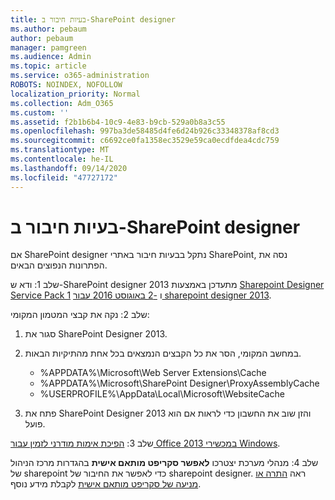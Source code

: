 ```yaml
---
title: בעיות חיבור ב-SharePoint designer
ms.author: pebaum
author: pebaum
manager: pamgreen
ms.audience: Admin
ms.topic: article
ms.service: o365-administration
ROBOTS: NOINDEX, NOFOLLOW
localization_priority: Normal
ms.collection: Adm_O365
ms.custom: ''
ms.assetid: f2b1b6b4-10c9-4e83-b9cb-529a0b8a3c55
ms.openlocfilehash: 997ba3de58485d4fe6d24b926c33348378af8cd3
ms.sourcegitcommit: c6692ce0fa1358ec3529e59ca0ecdfdea4cdc759
ms.translationtype: MT
ms.contentlocale: he-IL
ms.lasthandoff: 09/14/2020
ms.locfileid: "47727172"
---
```

# <a name="sharepoint-designer-connection-issues"></a>בעיות חיבור ב-SharePoint designer 

אם SharePoint designer נתקל בבעיות חיבור באתרי SharePoint, נסה את הפתרונות הנפוצים הבאים.

שלב 1: ודא ש-SharePoint designer 2013 מתעדכן באמצעות [Sharepoint Designer Service Pack 1](https://support.microsoft.com/help/2817441/description-of-microsoft-sharepoint-designer-2013-service-pack-1-sp1) ו [-2 באוגוסט 2016 עבור sharepoint designer 2013](https://support.microsoft.com/help/3114721/august-2-2016-update-for-sharepoint-designer-2013-kb3114721).



שלב 2: נקה את קבצי המטמון המקומי:

1. סגור את SharePoint Designer 2013.

2. במחשב המקומי, הסר את כל הקבצים הנמצאים בכל אחת מהתיקיות הבאות.

    - %APPDATA%\Microsoft\Web Server Extensions\Cache
    - %APPDATA%\Microsoft\SharePoint Designer\ProxyAssemblyCache
    - %USERPROFILE%\AppData\Local\Microsoft\WebsiteCache

3. פתח את SharePoint Designer 2013 והזן שוב את החשבון כדי לראות אם הוא פועל.

שלב 3: [הפיכת אימות מודרני לזמין עבור Office 2013 במכשירי Windows](https://docs.microsoft.com/microsoft-365/admin/security-and-compliance/enable-modern-authentication).

שלב 4: מנהלי מערכת יצטרכו **לאפשר סקריפט מותאם אישית** בהגדרות מרכז הניהול של sharepoint כדי לאפשר את החיבור של sharepoint designer. ראה [התרה או מניעה של סקריפט מותאם אישית](https://docs.microsoft.com/sharepoint/allow-or-prevent-custom-script) לקבלת מידע נוסף.


